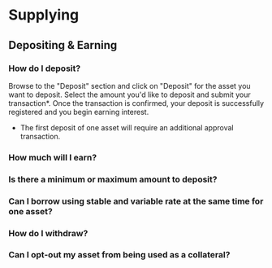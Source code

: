 # Supplying

## Depositing & Earning

### How do I deposit?

Browse to the "Deposit" section and click on "Deposit" for the asset you want to deposit. Select the amount you'd like to deposit and submit your transaction\*. Once the transaction is confirmed, your deposit is successfully registered and you begin earning interest.

* The first deposit of one asset will require an additional approval transaction.

### How much will I earn?

### Is there a minimum or maximum amount to deposit?

### Can I borrow using stable and variable rate at the same time for one asset?

### How do I withdraw?

### Can I opt-out my asset from being used as a collateral?
